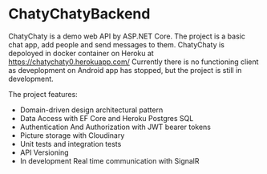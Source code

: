 # ChatyChatyBackend
ChatyChaty is a demo web API by ASP.NET Core.
The project is a basic chat app, add people and send messages to them.
ChatyChaty is depoloyed in docker container on Heroku at https://chatychaty0.herokuapp.com/
Currently there is no functioning client as deveplopment on Android app has stopped, but the project is still in development.
 
The project features:
- Domain-driven design architectural pattern 
- Data Access with EF Core and Heroku Postgres SQL
- Authentication And Authorization with JWT bearer tokens
- Picture storage with Cloudinary 
- Unit tests and integration tests
- API Versioning
- In development Real time communication with SignalR
